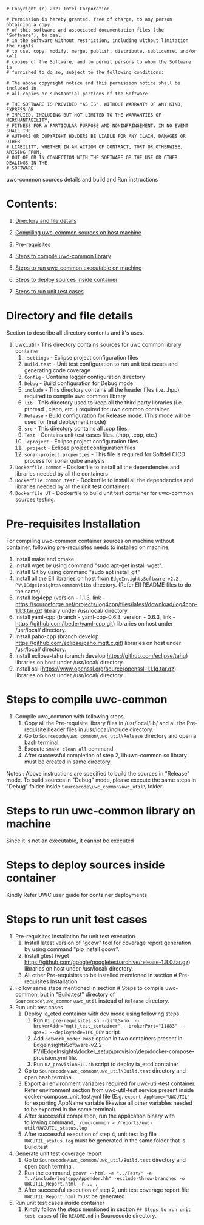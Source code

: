 ```
# Copyright (c) 2021 Intel Corporation.

# Permission is hereby granted, free of charge, to any person obtaining a copy
# of this software and associated documentation files (the "Software"), to deal
# in the Software without restriction, including without limitation the rights
# to use, copy, modify, merge, publish, distribute, sublicense, and/or sell
# copies of the Software, and to permit persons to whom the Software is
# furnished to do so, subject to the following conditions:

# The above copyright notice and this permission notice shall be included in
# all copies or substantial portions of the Software.

# THE SOFTWARE IS PROVIDED "AS IS", WITHOUT WARRANTY OF ANY KIND, EXPRESS OR
# IMPLIED, INCLUDING BUT NOT LIMITED TO THE WARRANTIES OF MERCHANTABILITY,
# FITNESS FOR A PARTICULAR PURPOSE AND NONINFRINGEMENT. IN NO EVENT SHALL THE
# AUTHORS OR COPYRIGHT HOLDERS BE LIABLE FOR ANY CLAIM, DAMAGES OR OTHER
# LIABILITY, WHETHER IN AN ACTION OF CONTRACT, TORT OR OTHERWISE, ARISING FROM,
# OUT OF OR IN CONNECTION WITH THE SOFTWARE OR THE USE OR OTHER DEALINGS IN THE
# SOFTWARE.
```

uwc-common sources details and build and Run instructions

# Contents:

1. [Directory and file details](#All-internal-directory-file-details)

2. [Compiling uwc-common sources on host machine](#Compiling-sources)

3. [Pre-requisites](#Pre-requisites-Installation)

4. [Steps to compile uwc-common library](#Steps-to-compile-scada-rtu)

5. [Steps to run uwc-common executable on machine](#Steps-to-run-scada-rtu-executable-on-machine)

6. [Steps to deploy sources inside container](#Steps-to-deploy-sources-inside-container)

7. [Steps to run unit test cases](#Steps-to-run-unit-testcases)


# Directory and file details
Section to describe all directory contents and it's uses.

1. uwc_util - This directory contains sources for uwc common library container
	1. `.settings` - Eclipse project configuration files
	2. `Build.test` - Unit test configuration to run unit test cases and generating code coverage
	3. `Config` - Contains logger configuration directory
	4. `Debug` - Build configuration for Debug mode
	5. `include` - This directory contains all the header files (i.e. .hpp) required to compile uwc common library
	6. `lib` - This directory used to keep all the third party libraries (i.e. pthread , cjson, etc. ) required for uwc common container. 
	7. `Release` - Build configuration for Release mode. (This mode will be used for final deployment mode)
	8. `src` - This directory contains all .cpp files.
	9. `Test` - Contains unit test cases files. (.hpp, .cpp, etc.)
	10. `.cproject` - Eclipse project configuration files
	11. `.project` - Eclipse project configuration files
	12. `sonar-project.properties` - This file is required for Softdel CICD process for sonar qube analysis
2. `Dockerfile.common` - Dockerfile to install all the dependencies and libraries needed by all the containers
3. `Dockerfile.common.test` - Dockerfile to install all the dependencies and libraries needed by all the unit test containers
4. `Dockerfile_UT` - Dockerfile to build unit test container for uwc-common sources testing.

# Pre-requisites Installation
For compiling uwc-common container sources on machine without container, following pre-requisites needs to installed on machine,
1. Install make and cmake
2. Install wget by using command "sudo apt-get install wget".
3. Install Git by using command "sudo apt install git"
4. Install all the EII libraries on host from `EdgeInsightsSoftware-v2.2-PV\IEdgeInsights\common\libs` directory. (Refer EII README files to do the same)
5. Install log4cpp (version - 1.1.3, link - https://sourceforge.net/projects/log4cpp/files/latest/download/log4cpp-1.1.3.tar.gz) library under /usr/local/ directory.
6. Install yaml-cpp (branch - yaml-cpp-0.6.3, version - 0.6.3, link - https://github.com/jbeder/yaml-cpp.git) libraries on host under /usr/local/ directory.
7. Install paho-cpp (branch develop https://github.com/eclipse/paho.mqtt.c.git) libraries on host under /usr/local/ directory.
8. Install eclipse-tahu (branch develop https://github.com/eclipse/tahu) libraries on host under /usr/local/ directory.
9. Install ssl (https://www.openssl.org/source/openssl-1.1.1g.tar.gz) libraries on host under /usr/local/ directory.
	
# Steps to compile uwc-common
1. Compile uwc_common with following steps,
	1. Copy all the Pre-requisite library files in /usr/local/lib/ and all the Pre-requisite header files in /usr/local/include directory.
	1. Go to `Sourcecode\uwc_common\uwc_util\Release` directory and open a bash terminal.
	2. Execute `$make clean all` command.
	3. After successful completion of step 2, libuwc-common.so library must be created in same directory.

Notes : Above instructions are specified to build the sources in "Release" mode. To build sources in "Debug" mode, please execute the same steps in "Debug" folder inside `Sourcecode\uwc_common\uwc_util\` folder. 

# Steps to run uwc-common library on machine
Since it is not an executable, it cannot be executed
	
# Steps to deploy sources inside container
Kindly Refer UWC user guide for container deployments 

# Steps to run unit test cases 
1. Pre-requisites Installation for unit test execution
	1. Install latest version of "gcovr" tool for coverage report generation by using command "pip install gcovr".
	2. Install gtest (wget https://github.com/google/googletest/archive/release-1.8.0.tar.gz) libraries on host under /usr/local/ directory.
	3. All other Pre-requisites to be installed mentioned in section # Pre-requisites Installation
2. Follow same steps mentioned in section # Steps to compile uwc-common, but in "Build.test" directory of `Sourcecode\uwc_common\uwc_util` instead of `Release` directory.
3. Run unit test cases
	1. Deploy ia_etcd container with dev mode using following steps. 
		1. Run `01_pre-requisites.sh --isTLS=no  --brokerAddr="mqtt_test_container" --brokerPort="11883" --qos=1 --deployMode=IPC_DEV` script
		2. Add `network_mode: host` option in two containers present in EdgeInsightsSoftware-v2.2-PV\IEdgeInsights\docker_setup\provision\dep\docker-compose-provision.yml file.
		3. Run `02_provisionEII.sh` script to deploy ia_etcd container
	2. Go to `Sourcecode\uwc_common\uwc_util\Build.test` directory and open bash terminal.
	3. Export all environment variables required for uwc-util-test container. Refer environment section from uwc-util-test service present inside docker-compose_unit_test.yml file (E.g. `export AppName="UWCUTIL"` for exporting AppName variable likewise all other variables needed to be exported in the same terminal) 
	4. After successful compilation, run the application binary with following command,
	`./uwc-common > /reports/uwc-util/UWCUTIL_status.log`
	5. After successful execution of step 4, unit test log file `UWCUTIL_status.log` must be generated in the same folder that is Build.test
4. Generate unit test coverage report
	1. Go to `Sourcecode/uwc_common/uwc_util/Build.test` directory and open bash terminal.
	2. Run the command,
		`gcovr --html -e "../Test/" -e "../include/log4cpp/Appender.hh" -exclude-throw-branches -o UWCUTIL_Report.html -r .. .`
	3. After successful execution of step 2, unit test coverage report file `UWCUTIL_Report.html` must be generated.
5. Run unit test cases inside container
	1. Kindly follow the steps mentioned in section `## Steps to run unit test cases` of file `README.md` in Sourcecode directory.